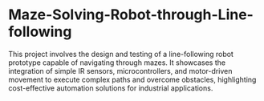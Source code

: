 # Maze-Solving-Robot-through-Line-following
This project involves the design and testing of a line-following robot prototype capable of navigating through mazes. It showcases the integration of simple IR sensors, microcontrollers, and motor-driven movement to execute complex paths and overcome obstacles, highlighting cost-effective automation solutions for industrial applications.
